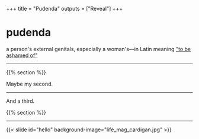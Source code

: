 +++
title = "Pudenda"
outputs = ["Reveal"]
+++

# pudenda

a person's external genitals, especially a woman's—in Latin meaning <a href="https://www.nytimes.com/2020/10/26/us/childbirth-bodies-stigma-incontinence.html">"to be ashamed of"</a>

---

{{% section %}}

Maybe my second.

---

And a third.

{{% section %}}

---
{{< slide id="hello" background-image="life_mag_cardigan.jpg" >}}